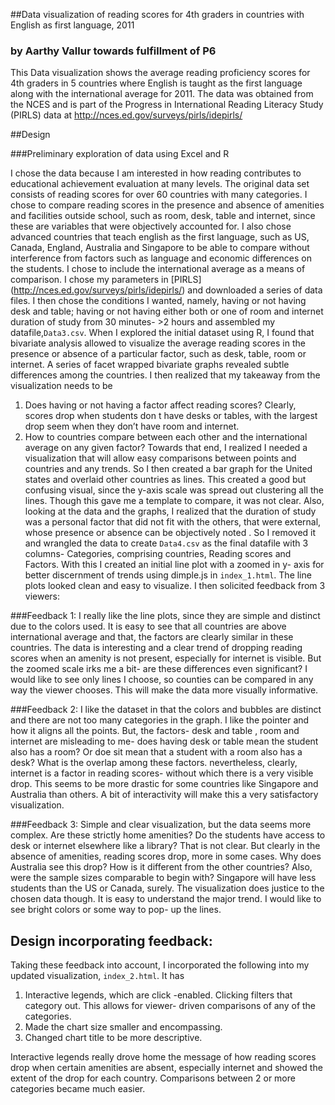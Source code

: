 ##Data visualization of reading scores for 4th graders in countries with English as first language, 2011
### by Aarthy Vallur towards fulfillment of P6

This Data visualization shows the average reading proficiency scores for 4th graders in 5 countries where English is taught as the first language along with the international average for 2011. The data was obtained from the NCES and is part of the Progress in International Reading Literacy Study (PIRLS) data at <http://nces.ed.gov/surveys/pirls/idepirls/> 

##Design

###Preliminary exploration of data using Excel and R

I chose the data because I am interested in how reading contributes to educational achievement evaluation at many levels. The original data set consists of reading scores for over 60 countries with many categories. I chose to compare reading scores in the presence and absence of amenities and facilities outside school, such as room, desk, table and internet, since these are variables that were objectively accounted for. I also chose advanced countries that teach english as the first language, such as US, Canada, England, Australia and Singapore to be able to compare without interference from factors such as language and economic differences on the students. I chose to include the international average as a means of comparison. I chose my parameters in [PIRLS] (http://nces.ed.gov/surveys/pirls/idepirls/) and downloaded a series of data files. I then chose the conditions I wanted, namely, having or not having desk and table; having or not having either both or one of room and internet duration of study from 30 minutes- >2 hours and assembled my datafile,```Data3.csv```.  When I explored the initial dataset using R, I found that bivariate analysis allowed to visualize the average reading scores in the presence or absence of a particular factor, such as desk, table, room or internet. A series of facet wrapped bivariate graphs revealed subtle differences among the countries.
I then realized that my takeaway from the visualization needs to be

1. Does having or not having a factor affect reading scores? Clearly, scores drop when students don t have desks or tables, with the largest drop seem when they don’t have room and internet.
2. How to countries compare between each other and the international average on any given factor?
Towards that end, I realized I needed a visualization that will allow easy comparisons between points and countries and any trends.  So I then created a bar graph for the United states and overlaid other countries as lines. This created a good but confusing visual, since the y-axis scale was spread out clustering all the lines. Though this gave me a template to compare, it was not clear.
Also, looking at the data and the graphs, I realized that the duration of study was a personal factor that did not fit with the others, that were external, whose presence or absence can be objectively noted . So I removed it and wrangled the data to create ```Data4.csv```  as the final datafile with 3 columns- Categories, comprising countries, Reading scores and Factors. With this I created an initial line plot with a zoomed in y- axis for better discernment of trends using dimple.js in ```index_1.html```.  The line plots looked clean and easy to visualize. I then solicited feedback from 3 viewers:

###Feedback 1:
I really like the line plots, since they are simple and distinct due to the colors used. It is easy to see that all countries are above international average and that, the factors are clearly similar in these countries. The data is interesting and a clear trend of dropping reading scores when an amenity is not present, especially for internet is visible. But the zoomed scale irks me a bit- are these differences even significant? I would like to see only lines I choose, so counties can be compared in any way the viewer chooses. This will make the data more visually informative.

###Feedback 2:
I like the dataset in that the colors and bubbles are distinct and there are not too many categories in the graph. I like the pointer and how it aligns all the points. But, the factors- desk and table , room and internet are misleading to me- does having desk or table mean the student also has a room? Or doe sit mean that a student with a room also has a desk? What is the overlap among these factors. nevertheless, clearly, internet is a factor in reading scores- without which there is a very visible drop. This seems to be more drastic for some countries like Singapore and Australia than others. A bit of interactivity will make this a very satisfactory visualization.

###Feedback 3:
Simple and clear visualization, but the data seems more complex. Are these strictly home amenities? Do the students have access to desk or internet elsewhere like a library? That is not clear. But clearly in the absence of amenities, reading scores drop, more in some cases. Why does Australia see this drop? How is it different from the other countries? Also, were the sample sizes comparable to begin with? Singapore will have less students than the US or Canada, surely. The visualization does justice to the chosen data though. It is easy to understand the major trend. I would like to see bright colors or some way to pop- up the lines.

## Design incorporating feedback:
Taking these feedback into account, I incorporated the following into my updated visualization, ```index_2.html```. It has

1. Interactive legends, which are click -enabled. Clicking filters that category out. This allows for viewer- driven     comparisons of any of the categories.
2. Made the chart size smaller and encompassing.
3. Changed chart title to be more descriptive.

Interactive legends really drove home the message of how reading scores drop when certain amenities are absent, especially internet and showed the extent of the drop for each country. Comparisons between 2 or more categories became much easier. 



